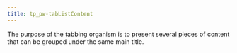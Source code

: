 ```yaml
---
title: tp_pw-tabListContent
---
```


The purpose of the tabbing organism is to present several pieces of content that can be grouped under the same main title. 
